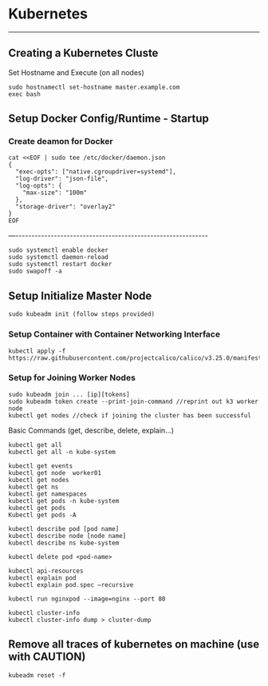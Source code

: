 # Kubernetes
---

## Creating a Kubernetes Cluste

Set Hostname and Execute (on all nodes)
```
sudo hostnamectl set-hostname master.example.com
exec bash
```

## Setup Docker Config/Runtime - Startup

### Create deamon for Docker
```
cat <<EOF | sudo tee /etc/docker/daemon.json
{
  "exec-opts": ["native.cgroupdriver=systemd"],
  "log-driver": "json-file",
  "log-opts": {
	"max-size": "100m"
  },
  "storage-driver": "overlay2"
}
EOF
```
—------------------------------------------------------------
```
sudo systemctl enable docker
sudo systemctl daemon-reload
sudo systemctl restart docker
sudo swapoff -a
```

## Setup Initialize Master Node
```
sudo kubeadm init (follow steps provided)
```

### Setup Container with Container Networking Interface
```
kubectl apply -f https://raw.githubusercontent.com/projectcalico/calico/v3.25.0/manifests/calico.yaml
```

### Setup for Joining Worker Nodes
```
sudo kubeadm join ... [ip][tokens]
sudo kubeadm token create --print-join-command //reprint out k3 worker node
kubectl get nodes //check if joining the cluster has been successful
```

Basic Commands (get, describe, delete, explain...)
```
kubectl get all
kubectl get all -n kube-system

kubectl get events
kubectl get node  worker01
kubectl get nodes
kubectl get ns
kubectl get namespaces
kubectl get pods -n kube-system
kubectl get pods
Kubectl get pods -A

kubectl describe pod [pod name]
kubectl describe node [node name]
kubectl describe ns kube-system

kubectl delete pod <pod-name>

kubectl api-resources
kubectl explain pod
kubectl explain pod.spec –recursive

kubectl run nginxpod --image=nginx --port 80

kubectl cluster-info
kubectl cluster-info dump > cluster-dump
```

## Remove all traces of kubernetes on machine (use with CAUTION)
```
kubeadm reset -f
```
